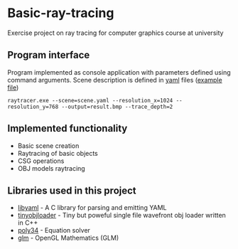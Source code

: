# Basic-ray-tracing
Exercise project on ray tracing for computer graphics course at university

## Program interface
Program implemented as console application with parameters defined using command arguments. Scene description is defined in [yaml](http://yaml.org) files ([example file](https://github.com/hmpbmp/Basic-ray-tracing/blob/master/example.yaml))
```
raytracer.exe --scene=scene.yaml --resolution_x=1024 --resolution_y=768 --output=result.bmp --trace_depth=2
```

## Implemented functionality
* Basic scene creation
* Raytracing of basic objects
* CSG operations
* OBJ models raytracing


## Libraries used in this project
* [libyaml](https://github.com/yaml/libyaml) - A C library for parsing and emitting YAML 
* [tinyobjloader](https://github.com/syoyo/tinyobjloader) - Tiny but poweful single file wavefront obj loader written in C++
* [poly34](http://math.ivanovo.ac.ru/dalgebra/Khashin/poly/index_r.html) - Equation solver
* [glm](https://github.com/g-truc/glm) - OpenGL Mathematics (GLM)
